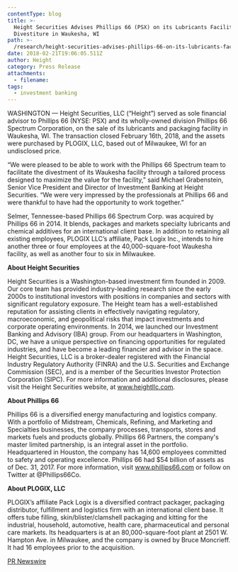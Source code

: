 ```yaml
---
contentType: blog
title: >-
  Height Securities Advises Phillips 66 (PSX) on its Lubricants Facility
  Divestiture in Waukesha, WI
path: >-
  /research/height-securities-advises-phillips-66-on-its-lubricants-facility-divestiture-in-waukesha-wI/
date: 2018-02-21T19:06:05.511Z
author: Height
category: Press Release
attachments:
  - filename:
tags:
  - investment banking
---
```

WASHINGTON — Height Securities, LLC (“Height”) served as sole financial advisor to Phillips 66 (NYSE: PSX) and its wholly-owned division Phillips 66 Spectrum Corporation, on the sale of its lubricants and packaging facility in Waukesha, WI. The transaction closed February 16th, 2018, and the assets were purchased by PLOGIX, LLC, based out of Milwaukee, WI for an undisclosed price.  

“We were pleased to be able to work with the Phillips 66 Spectrum team to facilitate the divestment of its Waukesha facility through a tailored process designed to maximize the value for the facility,” said Michael Grabenstein, Senior Vice President and Director of Investment Banking at Height Securities. “We were very impressed by the professionals at Phillips 66 and were thankful to have had the opportunity to work together.”

Selmer, Tennessee-based Phillips 66 Spectrum Corp. was acquired by Phillips 66 in 2014. It blends, packages and markets specialty lubricants and chemical additives for an international client base. In addition to retaining all existing employees, PLOGIX LLC’s affiliate, Pack Logix Inc., intends to hire another three or four employees at the 40,000-square-foot Waukesha facility, as well as another four to six in Milwaukee. 

**About Height Securities**

Height Securities is a Washington-based investment firm founded in 2009. Our core team has provided industry-leading research since the early 2000s to institutional investors with positions in companies and sectors with significant regulatory exposure. The Height team has a well-established reputation for assisting clients in effectively navigating regulatory, macroeconomic, and geopolitical risks that impact investments and corporate operating environments. In 2014, we launched our Investment Banking and Advisory (IBA) group. From our headquarters in Washington, DC, we have a unique perspective on financing opportunities for regulated industries, and have become a leading financier and advisor in the space. Height Securities, LLC is a broker-dealer registered with the Financial Industry Regulatory Authority (FINRA) and the U.S. Securities and Exchange Commission (SEC), and is a member of the Securities Investor Protection Corporation (SIPC). For more information and additional disclosures, please visit the Height Securities website, at www.heightllc.com.

**About Phillips 66**

Phillips 66 is a diversified energy manufacturing and logistics company. With a portfolio of Midstream, Chemicals, Refining, and Marketing and Specialties businesses, the company processes, transports, stores and markets fuels and products globally. Phillips 66 Partners, the company's master limited partnership, is an integral asset in the portfolio. Headquartered in Houston, the company has 14,600 employees committed to safety and operating excellence. Phillips 66 had $54 billion of assets as of Dec. 31, 2017. For more information, visit www.phillips66.com or follow on Twitter at @Phillips66Co.

**About PLOGIX, LLC**

PLOGIX’s affiliate Pack Logix is a diversified contract packager, packaging distributor, fulfillment and logistics firm with an international client base. It offers tube filling, skin/blister/clamshell packaging and kitting for the industrial, household, automotive, health care, pharmaceutical and personal care markets. Its headquarters is at an 80,000-square-foot plant at 2501 W. Hampton Ave. in Milwaukee, and the company is owned by Bruce Moncrieff. It had 16 employees prior to the acquisition.

[PR Newswire](https://www.prnewswire.com/news-releases/height-securities-advises-phillips-66-psx-on-its-lubricants-facility-divestiture-in-waukesha-wi-300602313.html?tc=eml_cleartime)
